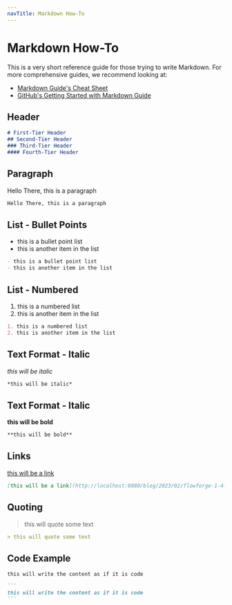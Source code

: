 ```yaml
---
navTitle: Markdown How-To
---
```


# Markdown How-To

This is a very short reference guide for those trying to write Markdown. For more
comprehensive guides, we recommend looking at:

 - [Markdown Guide's Cheat Sheet](https://www.markdownguide.org/cheat-sheet/)
 - [GitHub's Getting Started with Markdown Guide](https://docs.github.com/en/get-started/writing-on-github/getting-started-with-writing-and-formatting-on-github/basic-writing-and-formatting-syntax)

## Header

```md
# First-Tier Header
## Second-Tier Header
### Third-Tier Header
#### Fourth-Tier Header
```

## Paragraph

Hello There, this is a paragraph

```md
Hello There, this is a paragraph
```

## List - Bullet Points

- this is a bullet point list
- this is another item in the list

```md
- this is a bullet point list
- this is another item in the list
```


## List - Numbered

1. this is a numbered list
2. this is another item in the list

```md
1. this is a numbered list
2. this is another item in the list
```

## Text Format - Italic

*this will be italic*

```md
*this will be italic*
```

## Text Format - Italic

**this will be bold**

```md
**this will be bold**
```

## Links

[this will be a link](http://localhost:8080/blog/2023/02/flowforge-1-4-0-released/)

```md
[this will be a link](http://localhost:8080/blog/2023/02/flowforge-1-4-0-released/)
```

## Quoting

> this will quote some text

```md
> this will quote some text
```

## Code Example
```
this will write the content as if it is code
```

````md
```
this will write the content as if it is code
```
````